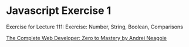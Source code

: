 # Javascript Exercise 1
Exercise for Lecture 111: Exercise: Number, String, Boolean, Comparisons

[The Complete Web Developer: Zero to Mastery by Andrei Neagoie](https://www.udemy.com/the-complete-web-developer-in-2018/)
